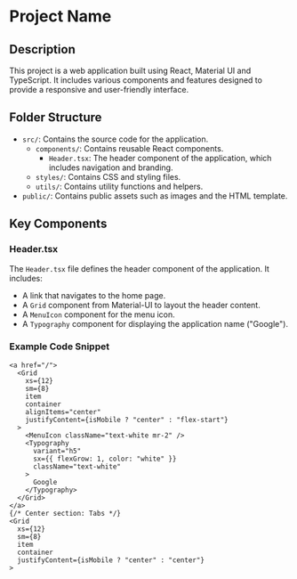 # Project Name

## Description

This project is a web application built using React, Material UI and TypeScript. It includes various components and features designed to provide a responsive and user-friendly interface.

## Folder Structure

- `src/`: Contains the source code for the application.
  - `components/`: Contains reusable React components.
    - `Header.tsx`: The header component of the application, which includes navigation and branding.
  - `styles/`: Contains CSS and styling files.
  - `utils/`: Contains utility functions and helpers.
- `public/`: Contains public assets such as images and the HTML template.

## Key Components

### Header.tsx

The `Header.tsx` file defines the header component of the application. It includes:

- A link that navigates to the home page.
- A `Grid` component from Material-UI to layout the header content.
- A `MenuIcon` component for the menu icon.
- A `Typography` component for displaying the application name ("Google").

### Example Code Snippet

```tsx
<a href="/">
  <Grid
    xs={12}
    sm={8}
    item
    container
    alignItems="center"
    justifyContent={isMobile ? "center" : "flex-start"}
  >
    <MenuIcon className="text-white mr-2" />
    <Typography
      variant="h5"
      sx={{ flexGrow: 1, color: "white" }}
      className="text-white"
    >
      Google
    </Typography>
  </Grid>
</a>
{/* Center section: Tabs */}
<Grid
  xs={12}
  sm={8}
  item
  container
  justifyContent={isMobile ? "center" : "center"}
>
